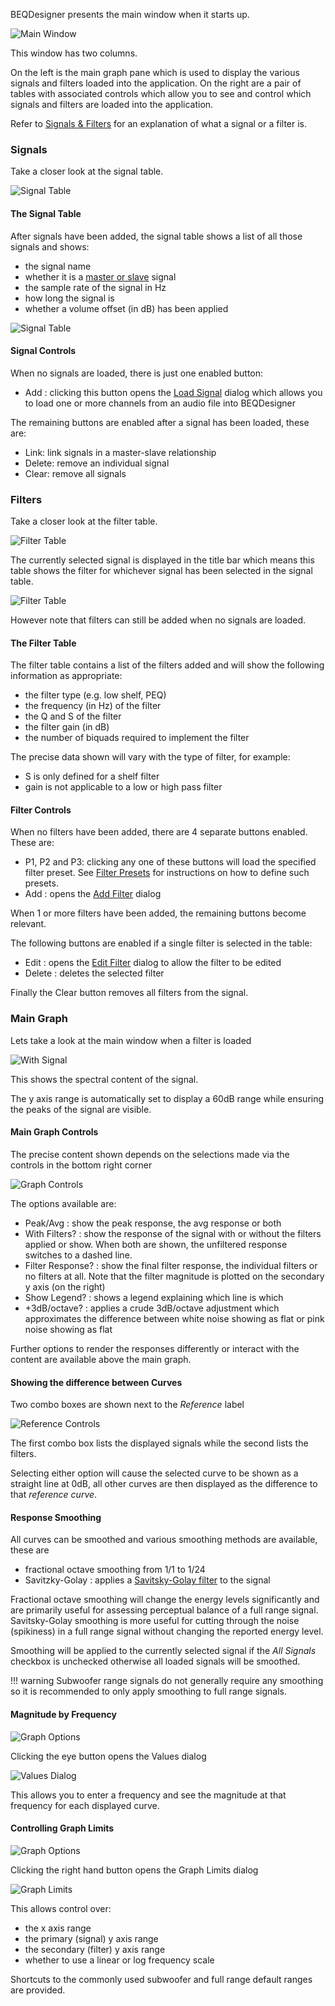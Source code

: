 BEQDesigner presents the main window when it starts up.  

![Main Window](../img/main_window.png)

This window has two columns.

On the left is the main graph pane which is used to display the various signals and filters loaded into the application.
On the right are a pair of tables with associated controls which allow you to see and control which signals and filters are loaded into the application.

Refer to [Signals & Filters](../index.md#signals-and-filters) for an explanation of what a signal or a filter is.

### Signals

Take a closer look at the signal table.

![Signal Table](../img/signal_table_no_data.png)

#### The Signal Table

After signals have been added, the signal table shows a list of all those signals and shows:

* the signal name
* whether it is a [master or slave](../index.md#linking-signals) signal
* the sample rate of the signal in Hz
* how long the signal is 
* whether a volume offset (in dB) has been applied

![Signal Table](../img/signal_table_with_data.png)

#### Signal Controls

When no signals are loaded, there is just one enabled button:

* Add : clicking this button opens the [Load Signal](./load_signal.md) dialog which allows you to load one or more channels from an audio file into BEQDesigner
    
The remaining buttons are enabled after a signal has been loaded, these are:

* Link: link signals in a master-slave relationship
* Delete: remove an individual signal
* Clear: remove all signals

### Filters

Take a closer look at the filter table.

![Filter Table](../img/filter_table_no_data.png)

The currently selected signal is displayed in the title bar which means this table shows the filter for whichever signal has been selected in the signal table.

![Filter Table](../img/filter_for_signal.png)

However note that filters can still be added when no signals are loaded.

#### The Filter Table

The filter table contains a list of the filters added and will show the following information as appropriate:

* the filter type (e.g. low shelf, PEQ)
* the frequency (in Hz) of the filter
* the Q and S of the filter 
* the filter gain (in dB)
* the number of biquads required to implement the filter

The precise data shown will vary with the type of filter, for example:

* S is only defined for a shelf filter
* gain is not applicable to a low or high pass filter 

#### Filter Controls

When no filters have been added, there are 4 separate buttons enabled. These are:

* P1, P2 and P3: clicking any one of these buttons will load the specified filter preset. See [Filter Presets](./menu.md#presets) for instructions on how to define such presets.
* Add : opens the [Add Filter](./add_filter.md) dialog 

When 1 or more filters have been added, the remaining buttons become relevant.

The following buttons are enabled if a single filter is selected in the table: 

* Edit : opens the [Edit Filter](./add_filter.md) dialog to allow the filter to be edited
* Delete : deletes the selected filter

Finally the Clear button removes all filters from the signal.

### Main Graph

Lets take a look at the main window when a filter is loaded

![With Signal](../img/graph_pane.png)

This shows the spectral content of the signal. 

The y axis range is automatically set to display a 60dB range while ensuring the peaks of the signal are visible.

#### Main Graph Controls

The precise content shown depends on the selections made via the controls in the bottom right corner

![Graph Controls](../img/graph_controls.png)

The options available are:

* Peak/Avg : show the peak response, the avg response or both
* With Filters? : show the response of the signal with or without the filters applied or show. When both are shown, the unfiltered response switches to a dashed line.
* Filter Response? : show the final filter response, the individual filters or no filters at all. Note that the filter magnitude is plotted on the secondary y axis (on the right) 
* Show Legend? : shows a legend explaining which line is which
* +3dB/octave? : applies a crude 3dB/octave adjustment which approximates the difference between white noise showing as flat or pink noise showing as flat  

Further options to render the responses differently or interact with the content are available above the main graph. 

#### Showing the difference between Curves

Two combo boxes are shown next to the *Reference* label

![Reference Controls](../img/reference_curves.png)

The first combo box lists the displayed signals while the second lists the filters.

Selecting either option will cause the selected curve to be shown as a straight line at 0dB, all other curves are then displayed as the difference to that *reference curve*. 

#### Response Smoothing

All curves can be smoothed and various smoothing methods are available, these are

* fractional octave smoothing from 1/1 to 1/24
* Savitzky-Golay : applies a [Savitsky-Golay filter](https://docs.scipy.org/doc/scipy-1.2.1/reference/generated/scipy.signal.savgol_filter.html) to the signal

Fractional octave smoothing will change the energy levels significantly and are primarily useful for assessing perceptual balance of a full range signal.
Savitsky-Golay smoothing is more useful for cutting through the noise (spikiness) in a full range signal without changing the reported energy level.

Smoothing will be applied to the currently selected signal if the *All Signals* checkbox is unchecked otherwise all loaded signals will be smoothed.

!!! warning
    Subwoofer range signals do not generally require any smoothing so it is recommended to only apply smoothing to full range signals. 
    
#### Magnitude by Frequency

![Graph Options](../img/graph_options.png)

Clicking the eye button opens the Values dialog

![Values Dialog](../img/values_dialog.png)

This allows you to enter a frequency and see the magnitude at that frequency for each displayed curve.

#### Controlling Graph Limits

![Graph Options](../img/graph_options.png)

Clicking the right hand button opens the Graph Limits dialog

![Graph Limits](../img/graph_limits.png)

This allows control over:

* the x axis range
* the primary (signal) y axis range
* the secondary (filter) y axis range
* whether to use a linear or log frequency scale

Shortcuts to the commonly used subwoofer and full range default ranges are provided.
